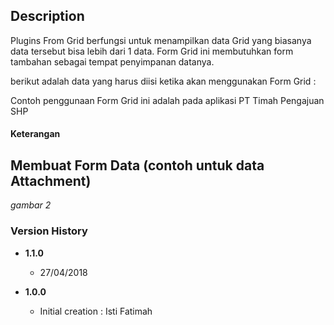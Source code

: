 ## Description
   Plugins From Grid berfungsi untuk menampilkan data Grid yang biasanya data tersebut bisa lebih dari 1 data.
   Form Grid ini membutuhkan form tambahan sebagai tempat penyimpanan datanya.

   berikut adalah data yang harus diisi ketika akan menggunakan Form Grid :

   Contoh penggunaan Form Grid ini adalah pada aplikasi PT Timah Pengajuan SHP 


#### Keterangan ####

## Membuat Form Data (contoh untuk data Attachment) ##

*gambar 2*

### Version History ###

*  **1.1.0**
   * 27/04/2018

*  **1.0.0**
   * Initial creation : Isti Fatimah
